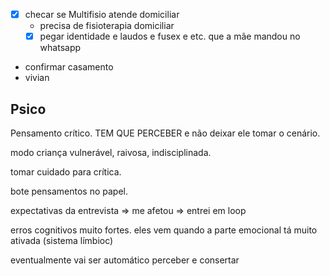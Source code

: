 - [x] checar se Multifisio atende domiciliar
	- precisa de fisioterapia domiciliar
	- [x] pegar identidade e laudos e fusex e etc. que a mãe mandou no whatsapp
- confirmar casamento
- vivian

## Psico
Pensamento crítico. TEM QUE PERCEBER e não deixar ele tomar o cenário.

modo criança vulnerável, raivosa, indisciplinada.

tomar cuidado para crítica.

bote pensamentos no papel.

expectativas da entrevista => me afetou => entrei em loop

erros cognitivos muito fortes. eles vem quando a parte emocional tá muito ativada (sistema límbioc)

eventualmente vai ser automático perceber e consertar
